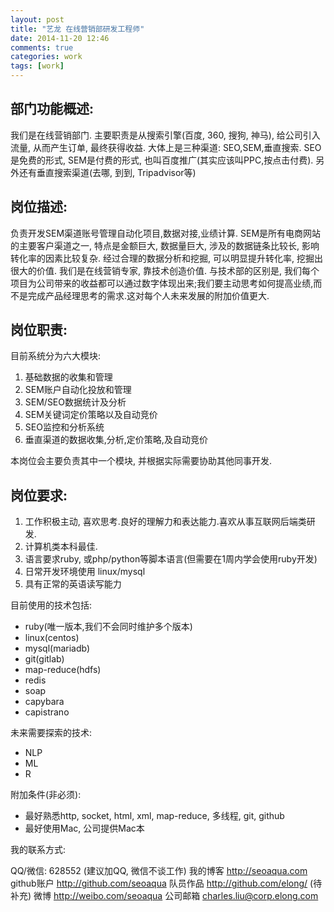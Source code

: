 ```yaml
---
layout: post
title: "艺龙 在线营销部研发工程师"
date: 2014-11-20 12:46
comments: true
categories: work
tags: [work]
---
```



部门功能概述:
--------------
我们是在线营销部门. 主要职责是从搜索引擎(百度, 360, 搜狗, 神马), 给公司引入流量, 从而产生订单, 最终获得收益. 大体上是三种渠道: SEO,SEM,垂直搜索. SEO是免费的形式, SEM是付费的形式, 也叫百度推广(其实应该叫PPC,按点击付费). 另外还有垂直搜索渠道(去哪, 到到, Tripadvisor等)


岗位描述:
--------------

负责开发SEM渠道账号管理自动化项目,数据对接,业绩计算. SEM是所有电商网站的主要客户渠道之一, 特点是金额巨大, 数据量巨大, 涉及的数据链条比较长, 影响转化率的因素比较复杂. 经过合理的数据分析和挖掘, 可以明显提升转化率, 挖掘出很大的价值. 我们是在线营销专家, 靠技术创造价值. 与技术部的区别是, 我们每个项目为公司带来的收益都可以通过数字体现出来;我们要主动思考如何提高业绩,而不是完成产品经理思考的需求.这对每个人未来发展的附加价值更大.

岗位职责:
---------------

目前系统分为六大模块:

1. 基础数据的收集和管理
2. SEM账户自动化投放和管理
3. SEM/SEO数据统计及分析
4. SEM关键词定价策略以及自动竞价
5. SEO监控和分析系统
6. 垂直渠道的数据收集,分析,定价策略,及自动竞价

本岗位会主要负责其中一个模块, 并根据实际需要协助其他同事开发.

岗位要求:
---------------

1. 工作积极主动, 喜欢思考.良好的理解力和表达能力.喜欢从事互联网后端类研发.
2. 计算机类本科最佳.
3. 语言要求ruby, 或php/python等脚本语言(但需要在1周内学会使用ruby开发)
4. 日常开发环境使用 linux/mysql
5. 具有正常的英语读写能力

目前使用的技术包括:

* ruby(唯一版本,我们不会同时维护多个版本)
* linux(centos)
* mysql(mariadb)
* git(gitlab)
* map-reduce(hdfs)
* redis
* soap
* capybara
* capistrano

未来需要探索的技术:

* NLP
* ML
* R

附加条件(非必须):

* 最好熟悉http, socket, html, xml, map-reduce, 多线程, git, github
* 最好使用Mac, 公司提供Mac本

我的联系方式:

QQ/微信: 628552 (建议加QQ, 微信不谈工作)
我的博客 http://seoaqua.com
github账户 http://github.com/seoaqua
队员作品 http://github.com/elong/ (待补充)
微博 http://weibo.com/seoaqua
公司邮箱 charles.liu@corp.elong.com